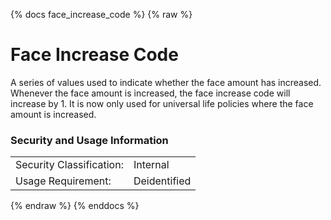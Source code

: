 {% docs face_increase_code %}
{% raw %}

<a name="face_increase_code"></a>
# Face Increase Code
A series of values used to indicate whether the face amount has increased. Whenever the face amount
is increased, the face increase code will increase by 1. It is now only used for universal life 
policies where the face amount is increased. 

### Security and Usage Information
|     |              |
| --- |--------------|
| Security Classification: | Internal     |
| Usage Requirement:       | Deidentified |

{% endraw %}
{% enddocs %}
